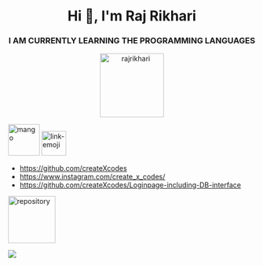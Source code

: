 <!-- [![MasterHead](https://user-images.githubusercontent.com/74038190/225813708-98b745f2-7d22-48cf-9150-083f1b00d6c9.gif)](https://rishavchanda.io) -->

<h1 align="center">Hi 👋, I'm Raj Rikhari</h1>
<h3 align="center">I AM CURRENTLY LEARNING THE PROGRAMMING LANGUAGES</h3>

<p align="center"> <img src="https://komarev.com/ghpvc/?username=rajrikhari&label=Profile%20views&color=0e75b6&style=flat" alt="rajrikhari" width="130"/> </p>


<img width="64" height="64" src="https://www.canva.com/design/DAGIZnq3ktI/yQQoi2wZ6OZui-Ezti7X2w/view?utm_content=DAGIZnq3ktI&utm_campaign=designshare&utm_medium=link&utm_source=editor" alt="mango"/>  <img width="50" height="50" src="https://img.icons8.com/emoji/48/link-emoji.png" alt="link-emoji"/>

- https://github.com/createXcodes
- https://www.instagram.com/create_x_codes/
- https://github.com/createXcodes/Loginpage-including-DB-interface

 <img width="96" height="96" src="https://img.icons8.com/color/96/repository.png" alt="repository"/>


![](https://github-readme-stats.vercel.app/api/top-langs/?username=createXcodes&theme=dark&hide_border=false&include_all_commits=false&count_private=false&layout=compact&align="center")












